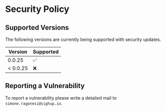 # Security Policy

## Supported Versions

The following versions are currently being supported with security updates.

| Version | Supported          |
| ------- | ------------------ |
| 0.0.25   | :white_check_mark: |
| < 0.0.25   | :x:                |

## Reporting a Vulnerability

To report a vulnerability please write a detailed mail to `simone.ragonesi@sighup.io`.  
